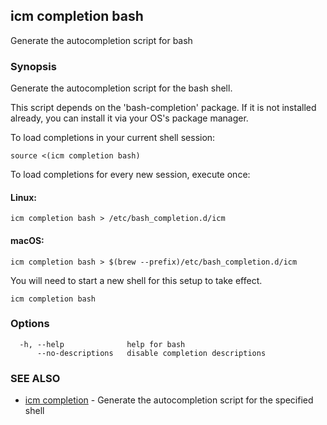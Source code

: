 ## icm completion bash

Generate the autocompletion script for bash

### Synopsis

Generate the autocompletion script for the bash shell.

This script depends on the 'bash-completion' package.
If it is not installed already, you can install it via your OS's package manager.

To load completions in your current shell session:

	source <(icm completion bash)

To load completions for every new session, execute once:

#### Linux:

	icm completion bash > /etc/bash_completion.d/icm

#### macOS:

	icm completion bash > $(brew --prefix)/etc/bash_completion.d/icm

You will need to start a new shell for this setup to take effect.


```
icm completion bash
```

### Options

```
  -h, --help              help for bash
      --no-descriptions   disable completion descriptions
```

### SEE ALSO

* [icm completion](icm_completion.md)	 - Generate the autocompletion script for the specified shell

